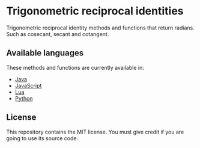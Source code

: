 # Trigonometric reciprocal identities

Trigonometric reciprocal identity methods and functions that return radians. Such as cosecant, secant and cotangent.

## Available languages

These methods and functions are currently available in:

- [Java](java)
- [JavaScript](javascript)
- [Lua](lua)
- [Python](python)

## License

This repository contains the MIT license. You must give credit if you are going to use its source code.
